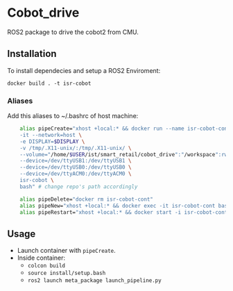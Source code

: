 
# Cobot_drive
 

ROS2 package to drive the cobot2 from CMU.



## Installation

To install dependecies and setup a ROS2 Enviroment:

    docker build . -t isr-cobot

### Aliases

Add this aliases to ~/.bashrc of host machine:
``` bash
    alias pipeCreate="xhost +local:* && docker run --name isr-cobot-cont \
    -it --network=host \
    -e DISPLAY=$DISPLAY \
    -v /tmp/.X11-unix/:/tmp/.X11-unix/ \
    --volume="/home/$USER/ist/smart_retail/cobot_drive":"/workspace":rw \
    --device=/dev/ttyUSB1:/dev/ttyUSB1 \
    --device=/dev/ttyUSB0:/dev/ttyUSB0 \
    --device=/dev/ttyACM0:/dev/ttyACM0 \
    isr-cobot \
    bash" # change repo's path accordingly

    alias pipeDelete="docker rm isr-cobot-cont"
    alias pipeNew="xhost +local:* && docker exec -it isr-cobot-cont bash"
    alias pipeRestart="xhost +local:* && docker start -i isr-cobot-cont"

```

## Usage

- Launch container with `pipeCreate`.
- Inside container:
	- `colcon build`
	- `source install/setup.bash`
	- `ros2 launch meta_package launch_pipeline.py `